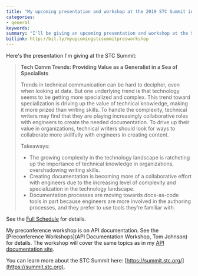```yaml
---
title: "My upcoming presentation and workshop at the 2019 STC Summit in Denver"
categories:
- general
keywords:
summary: "I'll be giving an upcoming presentation and workshop at the STC Summit in Denver, Colorado, held May 5-8, 2018. My presentation is on trends and the dilemma between being a specialist or generalist; my workshop is an API documentation workshop."
bitlink: http://bit.ly/myupcomingstcsummitpresworkshop
---
```


Here's the presentation I'm giving at the STC Summit:

> **Tech Comm Trends: Providing Value as a Generalist in a Sea of Specialists**
>
> Trends in technical communication can be hard to decipher, even when looking at data. But one underlying trend is that technology seems to be getting more specialized and complex. This trend toward specialization is driving up the value of technical knowledge, making it more prized than writing skills. To handle the complexity, technical writers may find that they are playing increasingly collaborative roles with engineers to create the needed documentation. To drive up their value in organizations, technical writers should look for ways to collaborate more skillfully with engineers in creating content.
>
> Takeaways:
>
> * The growing complexity in the technology landscape is ratcheting up the importance of technical knowledge in organizations, overshadowing writing skills.
> * Creating documentation is becoming more of a collaborative effort with engineers due to the increasing level of complexity and specialization in the technology landscape.
> * Documentation processes are moving towards docs-as-code tools in part because engineers are more involved in the authoring processes, and they prefer to use tools they’re familiar with.

See the [Full Schedule](https://summit.stc.org/schedule/) for details.

My preconference workshop is on API documentation. See the [Preconference Workshops](API Documentation Workshop, Tom Johnson) for details. The workshop will cover the same topics as in my [API documentation site](/learnapidoc/).

You can learn more about the STC Summit here: [https://summit.stc.org/](https://summit.stc.org).
